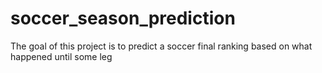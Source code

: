 # soccer_season_prediction
The goal of this project is to predict a soccer final ranking based on what happened until some leg
